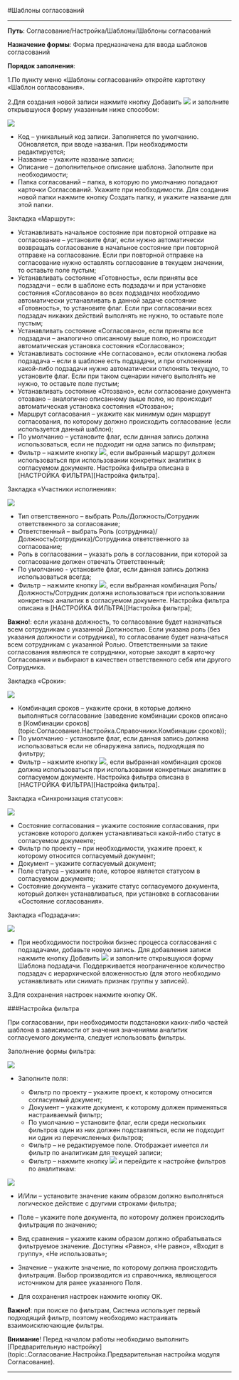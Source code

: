 ﻿#Шаблоны согласований

----------

**Путь**: Согласование/Настройка/Шаблоны/Шаблоны согласований

**Назначение формы**: Форма предназначена для ввода шаблонов согласований

**Порядок заполнения**:

1.По пункту меню «Шаблоны согласований» откройте картотеку «Шаблон согласования».

2.Для создания новой записи нажмите кнопку  Добавить ![](topic:.AddFiles.Btn_Add.png) и заполните открывшуюся форму указанным ниже способом:
 
![](topic:.AddFiles.Screenshot_2159.jpg)
 
* Код – уникальный код записи. Заполняется по умолчанию. Обновляется, при вводе названия. При необходимости редактируется;
* Название – укажите название записи;
* Описание – дополнительное описание шаблона. Заполните при необходимости;
* Папка согласований – папка, в которую по умолчанию попадают карточки Согласований. Укажите при необходимости. Для создания новой папки нажмите кнопку Создать папку, и укажите название для этой папки.

Закладка «Маршрут»:

* Устанавливать начальное состояние при повторной отправке на согласование – установите флаг, если нужно автоматически возвращать согласование в начальное состояние при повторной отправке на согласование. Если при повторной отправке на согласование нужно оставлять согласование в текущем значении, то оставьте поле пустым;
* Устанавливать состояние «Готовность», если приняты все подзадачи – если в шаблоне есть подзадачи и при установке состояния «Согласовано» во всех подзадачах необходимо автоматически устанавливать в данной задаче состояние «Готовность», то установите флаг. Если при согласовании всех подзадач никаких действий выполнять не нужно, то оставьте поле пустым;
* Устанавливать состояние «Согласовано», если приняты все подзадачи – аналогично описанному выше полю, но происходит автоматическая установка состояния «Согласовано»;
* Устанавливать состояние «Не согласовано», если отклонена любая подзадача – если в шаблоне есть подзадачи, и при отклонении какой-либо подзадачи нужно автоматически отклонять текущую, то установите флаг. Если при таком сценарии ничего выполнять не нужно, то оставьте поле пустым;
* Устанавливать состояние «Отозвано», если согласование документа отозвано – аналогично описанному выше полю, но происходит автоматическая установка состояния «Отозвано»;
* Маршрут согласования – укажите как минимум один маршрут согласования, по которому должно происходить согласование (если используется данный шаблон);
* По умолчанию – установите флаг, если данная запись должна использоваться, если не подходит ни одна запись по фильтрам;
* Фильтр – нажмите кнопку ![](topic:.AddFiles.Btn_Lock.png), если выбранный маршрут должен использоваться при использовании конкретных аналитик в согласуемом документе. Настройка фильтра описана в [НАСТРОЙКА ФИЛЬТРА][Настройка фильтра].

Закладка «Участники исполнения»:

![](topic:.AddFiles.Screenshot_2160.jpg)

* Тип ответственного – выбрать Роль/Должность/Сотрудник ответственного за согласование;
* Ответственный – выбрать Роль (сотрудника)/Должность(сотрудника)/Сотрудника ответственного за согласование;
* Роль в согласовании – указать роль в согласовании, при которой за согласование должен отвечать Ответственный;
* По умолчанию - установите флаг, если данная запись должна использоваться всегда;
* Фильтр – нажмите кнопку ![](topic:.AddFiles.Btn_Lock.png), если выбранная комбинация Роль/Должность/Сотрудник должна использоваться при использовании конкретных аналитик в согласуемом документе. Настройка фильтра описана в  [НАСТРОЙКА ФИЛЬТРА][Настройка фильтра];

**Важно**!: если указана должность, то согласование будет назначаться всем сотрудникам с указанной Должностью. Если указана роль (без указания должности и сотрудника), то согласование будет назначаться всем сотрудникам с указанной Ролью. Ответственными за такие согласования являются те сотрудники, которые заходят в карточку Согласования и выбирают в качествен ответственного себя или другого Сотрудника.

Закладка «Сроки»:

![](topic:.AddFiles.Screenshot_2161.jpg)

* Комбинация сроков – укажите сроки, в которые должно выполняться согласование (заведение комбинации сроков описано в [Комбинации сроков](topic:Согласование.Настройка.Справочники.Комбинации сроков));
* По умолчанию - установите флаг, если данная запись должна использоваться если не обнаружена запись, подходящая по фильтру;
*  Фильтр – нажмите кнопку ![](topic:.AddFiles.Btn_Lock.png), если выбранная комбинация сроков должна использоваться при использовании конкретных аналитик в согласуемом документе. Настройка фильтра описана в  [НАСТРОЙКА ФИЛЬТРА][Настройка фильтра].

Закладка «Синхронизация статусов»:

![](topic:.AddFiles.Screenshot_2162.jpg)

* Состояние согласования – укажите состояние согласования, при установке которого должен устанавливаться какой-либо статус в согласуемом документе;
* Фильтр по проекту – при необходимости, укажите проект, к которому относится согласуемый документ;
* Документ – укажите согласуемый документ;
* Поле статуса – укажите поле, которое является статусом в согласуемом документе;
* Состояние документа – укажите статус согласуемого документа, который должен устанавливаться, при установке в согласовании «Состояние согласования».

Закладка «Подзадачи»:

![](topic:.AddFiles.Screenshot_2163.jpg)

* При необходимости постройки бизнес процесса согласования с подзадачами, добавьте новую запись.  Для добавления записи нажмите кнопку Добавить ![](topic:Notifications.AddFiles.Btn_Add.png) и заполните открывшуюся форму  Шаблона подзадачи. Поддерживается неограниченное количество подзадач с иерархической вложенностью (для этого необходимо устанавливать или снимать признак группы у записей).

3.Для сохранения настроек нажмите кнопку ОК.


###Настройка фильтра

При согласовании, при необходимости подстановки каких-либо частей шаблона в зависимости от значения значениями аналитик согласуемого документа, следует использовать фильтры.

Заполнение формы фильтра:

![](topic:.AddFiles.Screenshot_2164.jpg)

* Заполните поля:
 
    * Фильтр по проекту – укажите проект, к которому относится согласуемый документ;
    * Документ – укажите документ, к которому должен применяться настраиваемый фильтр;
    * По умолчанию – установите флаг, если среди нескольких фильтров один из них должен подставляться, если не подходит ни один из перечисленных фильтров;
    * Фильтр – не редактируемое поле. Отображает имеется ли фильтр по аналитикам для текущей записи;
    * Фильтр  – нажмите кнопку ![](topic:.AddFiles.Btn_Lock.png) и перейдите к настройке фильтров по аналитикам:

![](topic:.AddFiles.Screenshot_2165.jpg)
 
   * И/Или – установите значение каким образом должно выполняться логическое действие с другими строками фильтра;
   * Поле – укажите поле документа, по которому должен происходить фильтрация по значению;
   * Вид сравнения – укажите каким образом должно обрабатываться фильтруемое значение. Доступны «Равно», «Не равно», «Входит в группу», «Не использовать»;
   * Значение – укажите значение, по которому должна происходить фильтрация. Выбор производится из справочника, являющегося источником для ранее указанного Поля.
    
* Для сохранения настроек нажмите кнопку ОК.


**Важно!**: при поиске по фильтрам, Система использует первый подходящий фильтр, поэтому необходимо настраивать взаимоисключающие фильтры.

  **Внимание**! Перед началом работы необходимо выполнить [Предварительную настройку](topic:.Согласование.Настройка.Предварительная настройка модуля Согласование).

----------
